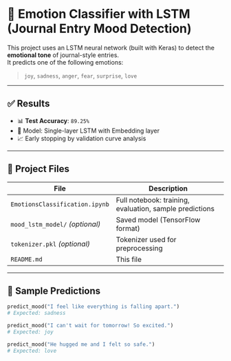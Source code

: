 # 🧠 Emotion Classifier with LSTM (Journal Entry Mood Detection)

This project uses an LSTM neural network (built with Keras) to detect the **emotional tone** of journal-style entries.  
It predicts one of the following emotions:

> `joy`, `sadness`, `anger`, `fear`, `surprise`, `love`

---

## ✅ Results

- 📊 **Test Accuracy**: `89.25%`
- 🧠 Model: Single-layer LSTM with Embedding layer
- 📈 Early stopping by validation curve analysis

---

## 📂 Project Files

| File | Description |
|------|-------------|
| `EmotionsClassification.ipynb` | Full notebook: training, evaluation, sample predictions |
| `mood_lstm_model/` *(optional)* | Saved model (TensorFlow format) |
| `tokenizer.pkl` *(optional)* | Tokenizer used for preprocessing |
| `README.md` | This file |

---

## 🧪 Sample Predictions

```python
predict_mood("I feel like everything is falling apart.")
# Expected: sadness

predict_mood("I can't wait for tomorrow! So excited.")
# Expected: joy

predict_mood("He hugged me and I felt so safe.")
# Expected: love
